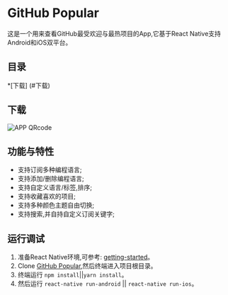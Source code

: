# GitHub Popular

这是一个用来查看GitHub最受欢迎与最热项目的App,它基于React Native支持Android和iOS双平台。

## 目录

*[下载] (#下载)

## 下载
![APP QRcode](https://github.com/songdongdong123/Github_RN/assets/qrcode.png)

## 功能与特性

* 支持订阅多种编程语言;
* 支持添加/删除编程语言;
* 支持自定义语言/标签,排序;
* 支持收藏喜欢的项目;
* 支持多种颜色主题自由切换;
* 支持搜索,并自持自定义订阅关键字;

## 运行调试

1. 准备React Native环境,可参考: [getting-started](https://reactnative.cn/docs/0.51/getting-started.html)。
2. Clone [GitHub Popular](https://github.com/songdongdong123/Github_RN.git),然后终端进入项目根目录。
3. 终端运行 `npm install`||`yarn install`。
4. 然后运行 `react-native run-android` || `react-native run-ios`。